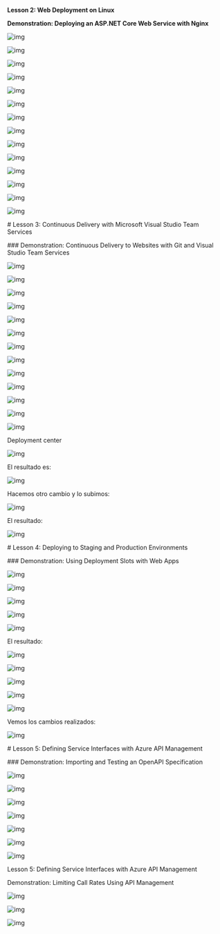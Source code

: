 **Lesson 2: Web Deployment on Linux**

**Demonstration: Deploying an ASP.NET Core Web Service with Nginx**

 

 

 

![img](clip_image002.png)

![img](clip_image004.png)

 

![img](clip_image006.png)

 

![img](clip_image007.png)

 

![img](clip_image009.png)

 

![img](clip_image011.png)

 

![img](clip_image013.png)

![img](clip_image015.png)

 

![img](clip_image017.png)

 

 

![img](file:///C:/Users/josev/AppData/Local/Temp/msohtmlclip1/01/clip_image018.png)

 

![img](clip_image020.png)

 

![img](clip_image022.png)

![img](clip_image024.png)

 

![img](clip_image026.png)

 

\# Lesson 3: Continuous Delivery with Microsoft Visual Studio Team Services

\### Demonstration: Continuous Delivery to Websites with Git and Visual Studio Team Services

 

 

![img](clip_image028.png)

![img](clip_image030.png)

 

![img](clip_image032.png)

 

![img](clip_image034.png)

 

![img](clip_image036.png)

 

![img](clip_image038.png)

 

![img](clip_image039.png)

 

![img](clip_image041.png)

 

![img](clip_image043.png)

 

 

![img](clip_image045.png)

 

![img](clip_image047.png)

 

![img](clip_image049.png)

 

![img](clip_image051.png)

 

Deployment center    

 

![img](clip_image053.png)

El resultado es:

 

![img](clip_image055.png)

 

Hacemos otro cambio y lo subimos:

![img](clip_image057.png)

 

El resultado:

 

![img](clip_image059.png)

\# Lesson 4: Deploying to Staging and Production Environments

\### Demonstration: Using Deployment Slots with Web Apps

 

![img](clip_image061.png)

 

![img](clip_image063.png)

 

 

![img](clip_image065.png)

![img](clip_image067.png)

 

 

 

![img](clip_image069.png)

 

El resultado:

 

![img](clip_image071.png)

 

 

 

 

![img](clip_image073.png)

 

![img](clip_image075.png)

 

![img](clip_image077.png)

 

 

![img](clip_image079.png)

 

Vemos los cambios realizados:

 

![img](clip_image081.png)

 

 

 

 

 



 

 

 

\# Lesson 5: Defining Service Interfaces with Azure API Management 

\### Demonstration: Importing and Testing an OpenAPI Specification

 

![img](clip_image083.png)

 

![img](clip_image085.png)

 

![img](clip_image087.png)

 

 

 

 

![img](clip_image089.png)

 



 

 

 

![img](clip_image091.png)



 

![img](clip_image093.png)

 

![img](clip_image095.png)

 

 

 

 

 

Lesson 5: Defining Service Interfaces with Azure API Management

Demonstration: Limiting Call Rates Using API Management

 

![img](clip_image097.png)

 

![img](clip_image099.png)

 

![img](clip_image101.png)

 

 

 

 

 

 

 

 